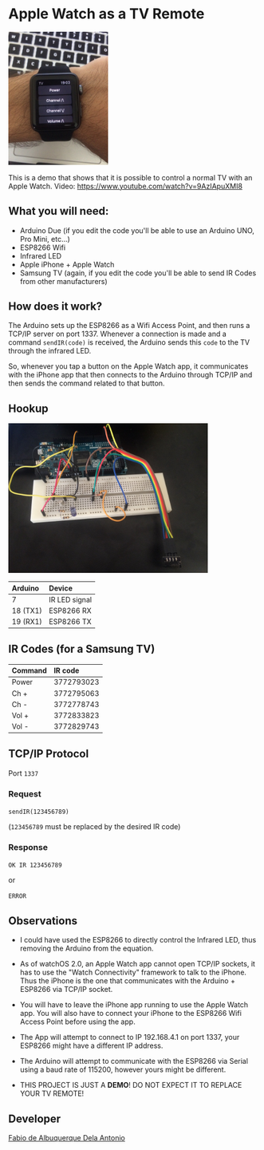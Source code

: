 # Apple Watch as a TV Remote

<img src="/2.jpg?raw=true" width="200">

This is a demo that shows that it is possible to control a normal TV with an Apple Watch. Video: https://www.youtube.com/watch?v=9AzIApuXMI8

## What you will need:
* Arduino Due (if you edit the code you'll be able to use an Arduino UNO, Pro Mini, etc...)
* ESP8266 Wifi
* Infrared LED
* Apple iPhone + Apple Watch
* Samsung TV (again, if you edit the code you'll be able to send IR Codes from other manufacturers)

## How does it work?

The Arduino sets up the ESP8266 as a Wifi Access Point, and then runs a TCP/IP server on port 1337. Whenever a connection is made and a command `sendIR(code)` is received, the Arduino sends this `code` to the TV through the infrared LED.

So, whenever you tap a button on the Apple Watch app, it communicates with the iPhone app that then connects to the Arduino through TCP/IP and then sends the command related to that button.

## Hookup

<img src="/1.jpg?raw=true" width="400">

| Arduino | Device |
|:------------|:-------|
| 7 | IR LED signal |
| 18 (TX1) | ESP8266 RX |
| 19 (RX1) | ESP8266 TX |

## IR Codes (for a Samsung TV)

| Command | IR code |
|:---------|:---------|
| Power   | 3772793023 |
| Ch + | 3772795063 |
| Ch - | 3772778743 |
| Vol + | 3772833823 |
| Vol - | 3772829743 |

## TCP/IP Protocol

Port `1337`

### Request
``
sendIR(123456789)
``

(`123456789` must be replaced by the desired IR code)

### Response
``
OK IR 123456789
``

or

``
ERROR
``

## Observations
* I could have used the ESP8266 to directly control the Infrared LED, thus removing the Arduino from the equation.

* As of watchOS 2.0, an Apple Watch app cannot open TCP/IP sockets, it has to use the "Watch Connectivity" framework to talk to the iPhone. Thus the iPhone is the one that communicates with the Arduino + ESP8266 via TCP/IP socket.

* You will have to leave the iPhone app running to use the Apple Watch app. You will also have to connect your iPhone to the ESP8266 Wifi Access Point before using the app.

* The App will attempt to connect to IP 192.168.4.1 on port 1337, your ESP8266 might have a different IP address.

* The Arduino will attempt to communicate with the ESP8266 via Serial using a baud rate of 115200, however yours might be different.

* THIS PROJECT IS JUST A **DEMO**! DO NOT EXPECT IT TO REPLACE YOUR TV REMOTE!

## Developer
[Fabio de Albuquerque Dela Antonio](http://fabio914.blogspot.com)
